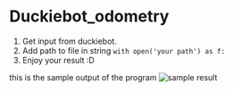 # Duckiebot_odometry

1. Get input from duckiebot.
2. Add path to file in string `with open('your path') as f:`
3. Enjoy your result :D

this is the sample output of the program
![sample result](https://user-images.githubusercontent.com/89171514/170819391-259db51e-c7dd-45f5-b408-2fd91edab25f.png)
